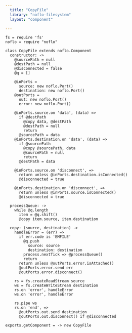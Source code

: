 ```yaml
---
  title: "CopyFile"
  library: "noflo-filesystem"
  layout: "component"

---
```


    fs = require 'fs'
    noflo = require "noflo"
    
    class CopyFile extends noflo.Component
      constructor: ->
        @sourcePath = null
        @destPath = null
        @disconnected = false
        @q = []
    
        @inPorts =
          source: new noflo.Port()
          destination: new noflo.Port()
        @outPorts =
          out: new noflo.Port()
          error: new noflo.Port()
    
        @inPorts.source.on 'data', (data) =>
          if @destPath
            @copy data, @destPath
            @destPath = null
            return
          @sourcePath = data
        @inPorts.destination.on 'data', (data) =>
          if @sourcePath
            @copy @sourcePath, data
            @sourcePath = null
            return
          @destPath = data
    
        @inPorts.source.on 'disconnect', =>
          return unless @inPorts.destination.isConnected()
          @disconnected = true
    
        @inPorts.destination.on 'disconnect', =>
          return unless @inPorts.source.isConnected()
          @disconnected = true
    
      processQueue: ->
        while @q.length
          item = @q.shift()
          @copy item.source, item.destination
    
      copy: (source, destination) ->
        handleError = (err) =>
          if err.code is 'EMFILE'
            @q.push
              source: source
              destination: destination
            process.nextTick => @processQueue()
            return
          return unless @outPorts.error.isAttached()
          @outPorts.error.send err
          @outPorts.error.disconnect()
    
        rs = fs.createReadStream source
        ws = fs.createWriteStream destination
        rs.on 'error', handleError
        ws.on 'error', handleError
    
        rs.pipe ws
        rs.on 'end', =>
          @outPorts.out.send destination
          @outPorts.out.disconnect() if @disconnected
    
    exports.getComponent = -> new CopyFile
    
